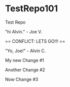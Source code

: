 # TestRepo101
Test Repo

"hi Alvin." - Joe V.

== CONFLICT: LETS GO!!! ==

"Yo, Joe!" - Alvin C.

My new Change #1

Another Change #2


Now Change #3